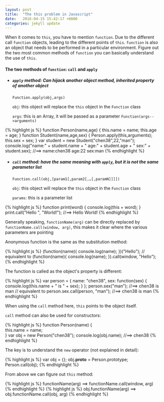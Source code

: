 ```yaml
---
layout: post
title:  "The this problem in Javascript"
date:   2016-04-15 15:42:17 +0800
categories: jekyll update
---
```


When it comes to `this`, you have to mention `function`. Due to the different call `function` objects, leading to the different points of `this`. `function` is also an object that needs to be performed in a particular environment. Figure out the two most common methods of `function` you can basically understand the use of `this`.

#### The two methods of `function`: `call` and `apply`

* ##### `apply` method: Can hijack another object method, inherited property of another object

	`Function.apply(obj,args)`
    
	`obj`: this object will replace the `this` object in the `Function` class
    
	`args`: this is an Array, it will be passed as a parameter `Function(args-->arguments)`
	
{% highlight js %}
function Person(name,age) {
  this.name = name;
  this.age = age;
}
function Student(name,age,sex) {
  Person.apply(this,arguments);
  this.sex = sex;
}
var student = new Student("chen38",22,"man");
console.log("name:" + student.name + " age:" + student.age + " sex:" + student.sex);
//==> name:chen38 age:22 sex:man
{% endhighlight %}
	
* ##### `call` method: have the same meaning with `apply`, but it is not the same parameter list
	
	`Function.call(obj,[param1[,param2[,…[,paramN]]]])`
        
    `obj`: this object will replace the `this` object in the `Function` class
    
    `params`: this is a parameter list
    
{% highlight js %}
function print(word) {
  console.log(this + word);
}
print.call("Hello ", "World!"); //==> Hello World!
{% endhighlight %}
    
Generally speaking, `functionName(arg)` can be directly replaced by `functionName.call(window, arg)`, this makes it clear where the various parameters are pointing
    
Anonymous function is the same as the substitution method:
    
{% highlight js %}
(function(name){
  console.log(name);
})("Hello");
// equivalent to
(function(name){
  console.log(name);
}).call(window, "Hello");
{% endhighlight %}
    
The function is called as the object's property is different:
   
{% highlight js %}
var person = {
  name: "chen38",
  sex: function(sex) {
    console.log(this.name + " is " + sex);
  }
};
person.sex("man"); //==> chen38 is man
// equivalent to
person.sex.call(person, "man"); //==> chen38 is man
{% endhighlight %}

When using the `call` method here, `this` points to the object itself.
    
`call` method can also be used for constructors:
   
{% highlight js %}
function Person(name) {  
  this.name = name;  
}
var obj = new Person("chen38");
console.log(obj.name); //==> chen38
{% endhighlight %}

The key is to understand the `new` operator (not explained in detail):
    
{% highlight js %}
var obj = {};
obj.__proto__ = Person.prototype;
Person.call(obj);
{% endhighlight %}
    
From above we can figure out `this` method:
   
{% highlight js %}
functionName(arg) ==> functionName.call(window, arg)
{% endhighlight %}
{% highlight js %}
obj.functionName(arg) ==> obj.functionName.call(obj, arg)
{% endhighlight %}
